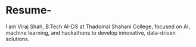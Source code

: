 # Resume-
I am Viraj Shah, B.Tech AI-DS at Thadomal Shahani College, focused on AI, machine learning, and hackathons to develop innovative, data-driven solutions.


